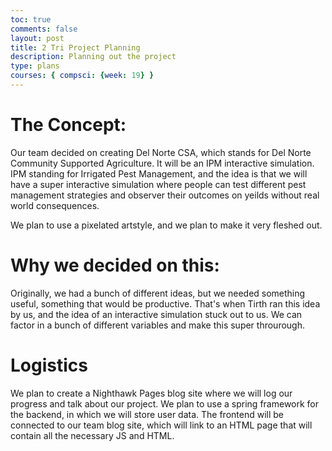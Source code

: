 ```yaml
---
toc: true
comments: false
layout: post
title: 2 Tri Project Planning
description: Planning out the project
type: plans
courses: { compsci: {week: 19} }
---
```


# The Concept:
Our team decided on creating Del Norte CSA, which stands for Del Norte Community Supported Agriculture. It will be an IPM interactive simulation. IPM standing for Irrigated Pest Management, and the idea is that we will have a super interactive simulation where people can test different pest management strategies and observer their outcomes on yeilds without real world consequences. 

We plan to use a pixelated artstyle, and we plan to make it very fleshed out.

# Why we decided on this:
Originally, we had a bunch of different ideas, but we needed something useful, something that would be productive. That's when Tirth ran this idea by us, and the idea of an interactive simulation stuck out to us. We can factor in a bunch of different variables and make this super throurough.

# Logistics
We plan to create a Nighthawk Pages blog site where we will log our progress and talk about our project. We plan to use a spring framework for the backend, in which we will store user data. The frontend will be connected to our team blog site, which will link to an HTML page that will contain all the necessary JS and HTML.
